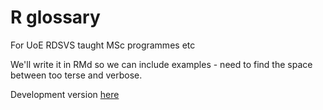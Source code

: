 # R glossary

For UoE RDSVS taught MSc programmes etc

We'll write it in RMd so we can include examples - need to find the space between too terse and verbose.

Development version [here](https://rawgit.com/ianhandel/r_glossary/master/r-glossary_20180525.html)
